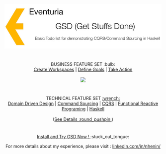 <p align="left">
   <img src="https://github.com/Eventuria/media/raw/master/headerGSD.jpg">
</p>
<h1> </h1>
<p align="center">
  BUSINESS FEATURE SET :bulb:<br>
  <a href="#">Create Workspaces</a> |
  <a href="#">Define Goals</a> |
  <a href="#">Take Action</a>
  <br><br>
  <img src="https://github.com/Eventuria/media/raw/master/featureSet.gif">
</p>
<h1> </h1>
<p align="center">
  TECHNICAL FEATURE SET <a href="/doc/technical.md">:wrench:</a> <br>
  <a href="/doc/technical.md">Domain Driven Design</a> |
  <a href="/doc/technical.md">Command Sourcing</a> |
  <a href="/doc/technical.md">CQRS</a> |
  <a href="/doc/technical.md">Functional Reactive Programing</a> |
  <a href="/doc/technical.md">Haskell</a>
  <br><br>
  (<a href="/doc/technical.md">See Details :round_pushpin:</a>)
</p>
<h1> </h1>
<p align="center">
  <a href="/doc/setup.md">Install and Try GSD Now ! </a> :stuck_out_tongue:
</p>
<p align="center">
For more details about my experience, please visit :
<a href="https://www.linkedin.com/in/nhenin/">linkedin.com/in/nhenin/</a>
</p>
